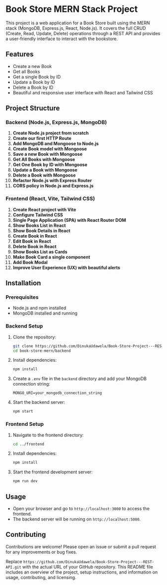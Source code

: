 
# Book Store MERN Stack Project

This project is a web application for a Book Store built using the MERN stack (MongoDB, Express.js, React, Node.js). It covers the full CRUD (Create, Read, Update, Delete) operations through a REST API and provides a user-friendly interface to interact with the bookstore.

## Features

- Create a new Book
- Get all Books
- Get a single Book by ID
- Update a Book by ID
- Delete a Book by ID
- Beautiful and responsive user interface with React and Tailwind CSS

## Project Structure

### Backend (Node.js, Express.js, MongoDB)

1. **Create Node.js project from scratch**
2. **Create our first HTTP Route**
3. **Add MongoDB and Mongoose to Node.js**
4. **Create Book model with Mongoose**
5. **Save a new Book with Mongoose**
6. **Get All Books with Mongoose**
7. **Get One Book by ID with Mongoose**
8. **Update a Book with Mongoose**
9. **Delete a Book with Mongoose**
10. **Refactor Node.js with Express Router**
11. **CORS policy in Node.js and Express.js**

### Frontend (React, Vite, Tailwind CSS)

1. **Create React project with Vite**
2. **Configure Tailwind CSS**
3. **Single Page Application (SPA) with React Router DOM**
4. **Show Books List in React**
5. **Show Book Details in React**
6. **Create Book in React**
7. **Edit Book in React**
8. **Delete Book in React**
9. **Show Books List as Cards**
10. **Make Book Card a single component**
11. **Add Book Modal**
12. **Improve User Experience (UX) with beautiful alerts**

## Installation

### Prerequisites

- Node.js and npm installed
- MongoDB installed and running

### Backend Setup

1. Clone the repository:
   ```sh
   git clone https://github.com/DinukaUdawela/Book-Store-Project---REST-API.git
   cd book-store-mern/backend
   ```

2. Install dependencies:
   ```sh
   npm install
   ```

3. Create a `.env` file in the `backend` directory and add your MongoDB connection string:
   ```env
   MONGO_URI=your_mongodb_connection_string
   ```

4. Start the backend server:
   ```sh
   npm start
   ```

### Frontend Setup

1. Navigate to the frontend directory:
   ```sh
   cd ../frontend
   ```

2. Install dependencies:
   ```sh
   npm install
   ```

3. Start the frontend development server:
   ```sh
   npm run dev
   ```

## Usage

- Open your browser and go to `http://localhost:3000` to access the frontend.
- The backend server will be running on `http://localhost:5000`.

## Contributing

Contributions are welcome! Please open an issue or submit a pull request for any improvements or bug fixes.



Replace `https://github.com/DinukaUdawela/Book-Store-Project---REST-API.git` with the actual URL of your GitHub repository. This README file includes an overview of the project, setup instructions, and information on usage, contributing, and licensing.